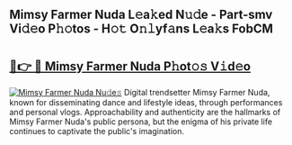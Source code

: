 ## Mimsy Farmer Nuda L𝚎a𝚔ed N𝚞𝚍e - Part-smv Vi𝚍𝚎o P𝚑𝚘tos - H𝚘𝚝 O𝚗𝚕yf𝚊ns L𝚎a𝚔s FobCM

# <h2><a href="http://kfcbz5k.oniu.top/?m=Mimsy+Farmer+Nuda">🔗👉 🔴 Mimsy Farmer Nuda P𝚑ot𝚘𝚜 V𝚒d𝚎o</a></h2>

[![Mimsy Farmer Nuda Nu𝚍e𝚜](https://i.imgur.com/0qMVB7G.gif)](http://kfcbz5k.oniu.top/?m=Mimsy+Farmer+Nuda)
Digital trendsetter Mimsy Farmer Nuda, known for disseminating dance and lifestyle ideas, through performances and personal vlogs. Approachability and authenticity are the hallmarks of Mimsy Farmer Nuda's public persona, but the enigma of his private life continues to captivate the public's imagination.  
